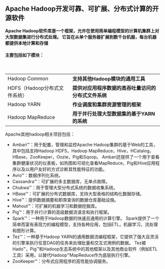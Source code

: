 <h2>Apache Hadoop开发可靠、可扩展、分布式计算的开源软件</h2>

<strong>Apache Hadoop软件库是一个框架，允许在使用简单编程模型的计算机集群上对大型数据集进行分布式处理。 它旨在从单个服务器扩展到数千台机器，每台机器都提供本地计算和存储</strong>

<h4>主要包括如下模块：</h4>
<table>
  <tr>
    <td>Hadoop Common</td>
    <td><strong>支持其他Hadoop模块的通用工具</strong></td>
  </tr>
  <tr>
    <td>HDFS（Hadoop分布式文件系统）</td>
    <td><strong>提供对应用程序数据的高吞吐量访问的分布式文件系统</strong></td>
  </tr>
  <tr>
    <td>Hadoop YARN</td>
    <td><strong>作业调度和集群资源管理的框架</strong></td>
  </tr>
  <tr>
    <td>Hadoop MapReduce</td>
    <td><strong>用于并行处理大型数据集的基于YARN的系统</strong></td>
  </tr>
</table>
<span>Apache其他hadoop相关项目包括：</span>
<ul>
  <li>Ambari™：用于配置，管理和监控Apache Hadoop集群的基于Web的工具，其中包括支持Hadoop HDFS，Hadoop MapReduce，Hive，HCatalog，HBase，ZooKeeper，Oozie，Pig和Sqoop。 Ambari还提供了一个用于查看集群健康状况的仪表板，如热图和可视化查看MapReduce，Pig和Hive应用程序以及以用户友好的方式诊断其性能特征的功能。</li>
  <li>Avro™：数据序列化系统。</li>
  <li>Cassandra™：可扩展的多主数据库，无单点故障。</li>
  <li>Chukwa™：用于管理大型分布式系统的数据收集系统。</li>
  <li>HBase™：可扩展的分布式数据库，支持大型表格的结构化数据存储。</li>
  <li>Hive™：提供数据摘要和即席查询的数据仓库基础设施。</li>
  <li>Mahout™：可扩展的机器学习和数据挖掘库。</li>
  <li>Pig™：用于并行计算的高级数据流语言和执行框架。</li>
  <li>Spark™：一种用于Hadoop数据的快速且通用的计算引擎。 Spark提供了一个简单而富有表现力的编程模型，支持各种应用，包括ETL，机器学习，流处理和图形计算。</li>
  <li>Tez™：一种基于Hadoop YARN的通用数据流编程框架，它提供了强大且灵活的引擎来执行任意DAG的任务来处理批量和交互式用例的数据。 Tez被Hado™，Pig™和Hadoop生态系统中的其他框架以及其他商业软件（例如ETL工具）采用，以替代Hadoop™MapReduce作为底层执行引擎。</li>
  <li>ZooKeeper™：分布式应用程序的高性能协调服务。</li>
</ul>
